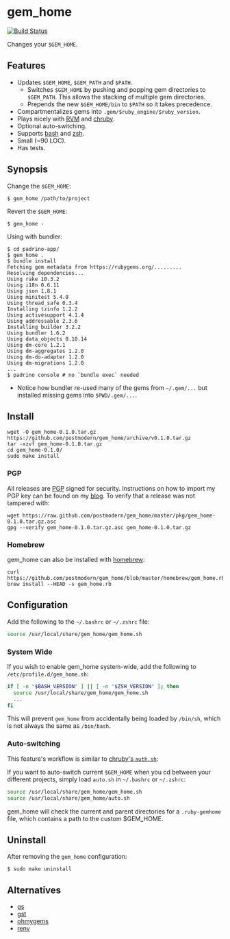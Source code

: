 # gem_home

[![Build Status](https://travis-ci.org/postmodern/gem_home.png)](https://travis-ci.org/postmodern/gem_home)

Changes your `$GEM_HOME`.

## Features

* Updates `$GEM_HOME`, `$GEM_PATH` and `$PATH`.
  * Switches `$GEM_HOME` by pushing and popping gem directories to `$GEM_PATH`.
    This allows the stacking of multiple gem directories.
  * Prepends the new `$GEM_HOME/bin` to `$PATH` so it takes precedence.
* Compartmentalizes gems into `.gem/$ruby_engine/$ruby_version`.
* Plays nicely with [RVM] and [chruby].
* Optional auto-switching.
* Supports [bash] and [zsh].
* Small (~90 LOC).
* Has tests.

## Synopsis

Change the `$GEM_HOME`:

    $ gem_home /path/to/project

Revert the `$GEM_HOME`:

    $ gem_home -

Using with bundler:

    $ cd padrino-app/
    $ gem_home .
    $ bundle install
    Fetching gem metadata from https://rubygems.org/.........
    Resolving dependencies...
    Using rake 10.3.2
    Using i18n 0.6.11
    Using json 1.8.1
    Using minitest 5.4.0
    Using thread_safe 0.3.4
    Installing tzinfo 1.2.2
    Using activesupport 4.1.4
    Using addressable 2.3.6
    Installing builder 3.2.2
    Using bundler 1.6.2
    Using data_objects 0.10.14
    Using dm-core 1.2.1
    Using dm-aggregates 1.2.0
    Using dm-do-adapter 1.2.0
    Using dm-migrations 1.2.0
    ...    
    $ padrino console # no `bundle exec` needed

* Notice how bundler re-used many of the gems from `~/.gem/...` but installed
  missing gems into `$PWD/.gem/...`.


## Install

    wget -O gem_home-0.1.0.tar.gz https://github.com/postmodern/gem_home/archive/v0.1.0.tar.gz
    tar -xzvf gem_home-0.1.0.tar.gz
    cd gem_home-0.1.0/
    sudo make install

### PGP

All releases are [PGP] signed for security. Instructions on how to import my
PGP key can be found on my [blog][1]. To verify that a release was not tampered 
with:

    wget https://raw.github.com/postmodern/gem_home/master/pkg/gem_home-0.1.0.tar.gz.asc
    gpg --verify gem_home-0.1.0.tar.gz.asc gem_home-0.1.0.tar.gz

### Homebrew

gem_home can also be installed with [homebrew]:

    curl https://github.com/postmodern/gem_home/blob/master/homebrew/gem_home.rb
    brew install --HEAD -s gem_home.rb

## Configuration

Add the following to the `~/.bashrc` or `~/.zshrc` file:

``` bash
source /usr/local/share/gem_home/gem_home.sh
```

### System Wide

If you wish to enable gem_home system-wide, add the following to
`/etc/profile.d/gem_home.sh`:

``` bash
if [ -n "$BASH_VERSION" ] || [ -n "$ZSH_VERSION" ]; then
  source /usr/local/share/gem_home/gem_home.sh
  ...
fi
```

This will prevent `gem_home` from accidentally being loaded by `/bin/sh`, which
is not always the same as `/bin/bash`.

### Auto-switching

This feature's workflow is similar to [chruby's `auth.sh`](https://github.com/postmodern/chruby/blob/master/share/chruby/auto.sh):

If you want to auto-switch current `$GEM_HOME` when you cd between your different projects, simply load `auto.sh` in `~/.bashrc` or `~/.zshrc`:

``` bash
source /usr/local/share/gem_home/gem_home.sh
source /usr/local/share/gem_home/auto.sh
```

gem_home will check the current and parent directories for a `.ruby-gemhome` file, which contains a path to the custom $GEM_HOME.

## Uninstall

After removing the `gem_home` configuration:

    $ sudo make uninstall

## Alternatives

* [gs](https://github.com/inkel/gs#readme)
* [gst](https://github.com/tonchis/gst#readme)
* [ohmygems](http://blog.zenspider.com/blog/2012/09/ohmygems.html)
* [renv](https://github.com/fnichol/renv)

[RVM]: https://rvm.io/
[chruby]: https://github.com/postmodern/chruby#readme

[bash]: http://www.gnu.org/software/bash/
[zsh]: http://www.zsh.org/

[PGP]: http://en.wikipedia.org/wiki/Pretty_Good_Privacy
[homebrew]: http://brew.sh/

[1]: http://postmodern.github.com/contact.html#pgp
